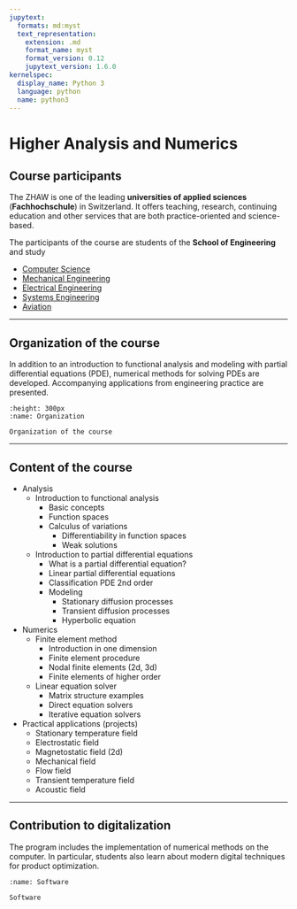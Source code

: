 ```yaml
---
jupytext:
  formats: md:myst
  text_representation:
    extension: .md
    format_name: myst
    format_version: 0.12
    jupytext_version: 1.6.0
kernelspec:
  display_name: Python 3
  language: python
  name: python3
---
```


# Higher Analysis and Numerics

## Course participants

The ZHAW is one of the leading **universities of applied sciences** (**Fachhochschule**) in Switzerland. It offers teaching, research, continuing education and other services that are both practice-oriented and science-based.

The participants of the course are students of the **School of Engineering** and study

- [Computer Science](https://www.zhaw.ch/en/engineering/study/bachelors-degree-programmes/computer-science/)
- [Mechanical Engineering](https://www.zhaw.ch/en/engineering/study/bachelors-degree-programmes/mechanical-engineering/)
- [Electrical Engineering](https://www.zhaw.ch/en/engineering/study/bachelors-degree-programmes/electrical-engineering/)
- [Systems Engineering](https://www.zhaw.ch/en/engineering/study/bachelors-degree-programmes/systems-engineering/)
- [Aviation](https://www.zhaw.ch/en/engineering/study/bachelors-degree-programmes/aviation/)

---

## Organization of the course
In addition to an introduction to functional analysis and modeling with partial differential equations (PDE), numerical methods for solving PDEs are developed. Accompanying applications from engineering practice are presented.

```{figure} ./images/HANAAufbau.png
:height: 300px
:name: Organization

Organization of the course
```

---

## Content of the course

- Analysis
    - Introduction to functional analysis
        - Basic concepts
        - Function spaces
        - Calculus of variations
            - Differentiability in function spaces
            - Weak solutions
    - Introduction to partial differential equations
        - What is a partial differential equation?
        - Linear partial differential equations
        - Classification PDE 2nd order
        - Modeling
            - Stationary diffusion processes
            - Transient diffusion processes
            - Hyperbolic equation
- Numerics
    - Finite element method
        - Introduction in one dimension
        - Finite element procedure
        - Nodal finite elements (2d, 3d)
        - Finite elements of higher order
    - Linear equation solver
        - Matrix structure examples
        - Direct equation solvers
        - Iterative equation solvers
- Practical applications (projects)
    - Stationary temperature field
    - Electrostatic field
    - Magnetostatic field (2d)
    - Mechanical field
    - Flow field
    - Transient temperature field
    - Acoustic field

---

## Contribution to digitalization

The program includes the implementation of numerical methods on the computer. In particular, students also learn about modern digital techniques for product optimization.

```{figure} ./images/Software.png
:name: Software

Software
```
